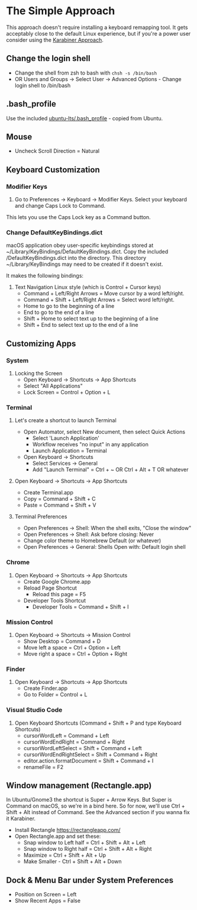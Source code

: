 # The Simple Approach

This approach doesn't require installing a keyboard remapping tool.
It gets acceptably close to the default Linux experience, but if you're a power user consider using the [Karabiner Approach](Karabiner.md).

## Change the login shell

- Change the shell from zsh to bash with `chsh -s /bin/bash`
- OR Users and Groups -> Select User -> Advanced Options - Change login shell to /bin/bash

## .bash_profile

Use the included [ubuntu-lts/.bash_profile](ubuntu-lts/.bash_profile) - copied from Ubuntu.

## Mouse

- Uncheck Scroll Direction = Natural

## Keyboard Customization

### Modifier Keys

1. Go to Preferences -> Keyboard -> Modifier Keys.
   Select your keyboard and change Caps Lock to Command.

This lets you use the Caps Lock key as a Command button.

### Change DefaultKeyBindings.dict

macOS application obey user-specific keybindings stored at ~/Library/KeyBindings/DefaultKeyBindings.dict.
Copy the included <distro>/DefaultKeyBindings.dict into the directory. This directory ~/Library/KeyBindings may need to be created if it doesn't exist.

It makes the following bindings:

1. Text Navigation Linux style (which is Control + Cursor keys)
   - Command + Left/Right Arrows = Move cursor by a word left/right.
   - Command + Shift + Left/Right Arrows = Select word left/right.
   - Home to go to the beginning of a line
   - End to go to the end of a line
   - Shift + Home to select text up to the beginning of a line
   - Shift + End to select text up to the end of a line

## Customizing Apps

### System

1. Locking the Screen
   - Open Keyboard -> Shortcuts -> App Shortcuts
   - Select "All Applications"
   - Lock Screen = Control + Option + L

### Terminal

1. Let's create a shortcut to launch Terminal

   - Open Automator, select New document, then select Quick Actions
     - Select 'Launch Application'
     - Workflow receives "no input" in any application
     - Launch Application = Terminal
   - Open Keyboard -> Shortcuts
     - Select Services -> General
     - Add "Launch Terminal" = Ctrl + ~ OR Ctrl + Alt + T OR whatever

2. Open Keyboard -> Shortcuts -> App Shortcuts

   - Create Terminal.app
   - Copy = Command + Shift + C
   - Paste = Command + Shift + V

3. Terminal Preferences
   - Open Preferences -> Shell: When the shell exits, "Close the window"
   - Open Preferences -> Shell: Ask before closing: Never
   - Change color theme to Homebrew Default (or whatever)
   - Open Preferences -> General: Shells Open with: Default login shell

### Chrome

1. Open Keyboard -> Shortcuts -> App Shortcuts
   - Create Google Chrome.app
   - Reload Page Shortcut
     - Reload this page = F5
   - Developer Tools Shortcut
     - Developer Tools = Command + Shift + I

### Mission Control

1. Open Keyboard -> Shortcuts -> Mission Control
   - Show Desktop = Command + D
   - Move left a space = Ctrl + Option + Left
   - Move right a space = Ctrl + Option + Right

### Finder

1. Open Keyboard -> Shortcuts -> App Shortcuts
   - Create Finder.app
   - Go to Folder = Control + L

### Visual Studio Code

1. Open Keyboard Shortcuts (Command + Shift + P and type Keyboard Shortcuts)
   - cursorWordLeft = Command + Left
   - cursorWordEndRight = Command + Right
   - cursorWordLeftSelect = Shift + Command + Left
   - cursorWordEndRightSelect = Shift + Command + Right
   - editor.action.formatDocument = Shift + Command + I
   - renameFile = F2

## Window management (Rectangle.app)

In Ubuntu/Gnome3 the shortcut is Super + Arrow Keys. But Super is Command on macOS, so we're in a bind here.
So for now, we'll use Ctrl + Shift + Alt instead of Command. See the Advanced section if you wanna fix it Karabiner.

- Install Rectangle https://rectangleapp.com/
- Open Rectangle.app and set these:
  - Snap window to Left half = Ctrl + Shift + Alt + Left
  - Snap window to Right half = Ctrl + Shift + Alt + Right
  - Maximize = Ctrl + Shift + Alt + Up
  - Make Smaller - Ctrl + Shift + Alt + Down

## Dock & Menu Bar under System Preferences

- Position on Screen = Left
- Show Recent Apps = False
